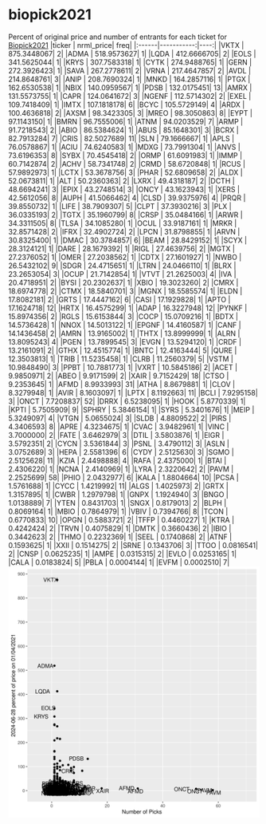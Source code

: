 # biopick2021
Percent of original price and number of entrants for each ticket for [Biopick2021](https://twitter.com/hashtag/Biopick2021)
|ticker |  nrml_price| freq|
|:------|-----------:|----:|
|VKTX   | 875.3448067|    2|
|ADMA   | 518.9573627|    1|
|LQDA   | 412.6666705|    2|
|EOLS   | 341.5625044|    1|
|KRYS   | 307.7583318|    1|
|CYTK   | 274.9488765|    1|
|GERN   | 272.3926423|    1|
|SAVA   | 267.2778611|    2|
|VRNA   | 217.4647857|    2|
|AVDL   | 214.8648761|    3|
|ANIP   | 208.7690324|    1|
|MNKD   | 164.2857116|    1|
|PTGX   | 162.6530538|    1|
|NBIX   | 140.0959567|    1|
|PDSB   | 132.0175451|   13|
|AMRX   | 131.5573755|    1|
|CAPR   | 124.0641672|    3|
|NGENF  | 112.5714302|    2|
|EXEL   | 109.7418409|    1|
|IMTX   | 107.1818178|    6|
|BCYC   | 105.5729149|    4|
|ARDX   | 100.4636818|    2|
|AXSM   |  98.3423305|    3|
|MREO   |  98.3050863|    8|
|EYPT   |  97.1143150|    1|
|BMRN   |  96.7555006|    1|
|ATNM   |  94.0203529|    7|
|ARMP   |  91.7218543|    2|
|ABIO   |  86.5384624|    1|
|ABUS   |  85.1648301|    3|
|BCRX   |  82.7913284|    7|
|CRIS   |  82.5027689|   11|
|SLN    |  79.1666667|    1|
|APLS   |  76.0578867|    1|
|ACIU   |  74.6240583|    1|
|MDXG   |  73.7991304|    1|
|ANVS   |  73.6196353|    8|
|SYBX   |  70.4545418|    2|
|ORMP   |  61.6091983|    1|
|IMMP   |  60.7142874|    2|
|ACHV   |  58.7341748|    2|
|CRMD   |  58.6720848|    1|
|RCUS   |  57.9892973|    1|
|LCTX   |  53.3678756|    3|
|PHAR   |  52.6809658|    2|
|ALDX   |  52.0673811|    1|
|ALT    |  50.2360363|    2|
|LXRX   |  49.4318187|    2|
|DCTH   |  48.6694241|    3|
|EPIX   |  43.2748514|    3|
|ONCY   |  43.1623943|    1|
|XERS   |  42.5612056|    8|
|AUPH   |  41.5066462|    4|
|CLSD   |  39.9375976|    4|
|PRQR   |  39.8550732|    1|
|LIFE   |  38.7909307|    5|
|CLPT   |  37.3930216|    3|
|PLX    |  36.0335193|    2|
|TGTX   |  35.1960799|    8|
|CRSP   |  35.0484166|    1|
|ARWR   |  34.3311505|    8|
|TLSA   |  34.1085280|    1|
|OCUL   |  33.9187161|    1|
|MRKR   |  32.8571428|    2|
|IFRX   |  32.4902724|    2|
|LPCN   |  31.8798855|    1|
|ARVN   |  30.8325400|    1|
|DMAC   |  30.3784857|    6|
|BEAM   |  28.8429152|    1|
|SCYX   |  28.3124121|    1|
|DARE   |  28.1679392|    1|
|RIGL   |  27.4639756|    2|
|MGTX   |  27.2376052|    1|
|OMER   |  27.2038562|    1|
|CDTX   |  27.1601927|    1|
|NWBO   |  26.5432102|    9|
|SDGR   |  24.4715651|    1|
|LTRN   |  24.0466110|    1|
|BLRX   |  23.2653054|    3|
|OCUP   |  21.7142854|    1|
|VTVT   |  21.2625003|    4|
|IVA    |  20.4718951|    2|
|BYSI   |  20.2302637|    1|
|XBIO   |  19.3023260|    2|
|CMRX   |  18.6974778|    2|
|CTMX   |  18.5840701|    3|
|MGNX   |  18.5585574|    1|
|ELDN   |  17.8082181|    2|
|GRTS   |  17.4447162|    6|
|CASI   |  17.1929828|    1|
|APTO   |  17.1624718|   12|
|HRTX   |  16.4575299|    1|
|ADAP   |  16.3227948|   12|
|PYNKF  |  15.8974356|    2|
|RGLS   |  15.6153844|    3|
|COCP   |  15.0709216|    1|
|BDTX   |  14.5736428|    1|
|NNOX   |  14.5013122|    1|
|EPGNF  |  14.4160587|    1|
|CANF   |  14.1436458|    2|
|AMRN   |  13.9165002|    1|
|THTX   |  13.8999999|    1|
|ALRN   |  13.8095243|    4|
|PGEN   |  13.7899545|    3|
|EVGN   |  13.5294120|    1|
|CRDF   |  13.2161091|    2|
|GTHX   |  12.4515774|    1|
|BNTC   |  12.4163444|    5|
|QURE   |  12.3503813|    1|
|TRIB   |  11.5235458|    1|
|CLRB   |  11.2560379|    5|
|VSTM   |  10.9848490|    3|
|PPBT   |  10.7881773|    1|
|VXRT   |  10.5845186|    2|
|ACET   |   9.9850971|    2|
|ABEO   |   9.9171599|    2|
|XAIR   |   9.7152429|   18|
|CTSO   |   9.2353645|    1|
|AFMD   |   8.9933993|   31|
|ATHA   |   8.8679881|    1|
|CLOV   |   8.3279948|    1|
|AVIR   |   8.1603097|    1|
|LPTX   |   8.1192663|   11|
|BCLI   |   7.9295158|    3|
|ONCT   |   7.7208837|   52|
|DRRX   |   6.5238095|    1|
|HOOK   |   5.8770339|    1|
|KPTI   |   5.7505909|    9|
|SPHRY  |   5.3846154|    1|
|SYRS   |   5.3401676|    1|
|MEIP   |   5.3249097|    4|
|VTGN   |   5.0655024|    3|
|SLDB   |   4.8809522|    2|
|PIRS   |   4.3406593|    8|
|APRE   |   4.3234675|    1|
|CVAC   |   3.9482961|    1|
|VINC   |   3.7000000|    2|
|FATE   |   3.6462979|    3|
|DTIL   |   3.5803876|    1|
|EIGR   |   3.5792351|    2|
|CYCN   |   3.5361844|    3|
|PSNL   |   3.4790112|    3|
|ASLN   |   3.0752689|    3|
|HEPA   |   2.5581396|    6|
|CYDY   |   2.5125630|    3|
|SGMO   |   2.5125628|   11|
|KZIA   |   2.4498888|    4|
|RAFA   |   2.4375000|    1|
|BTAI   |   2.4306220|    1|
|NCNA   |   2.4140969|    1|
|LYRA   |   2.3220642|    2|
|PAVM   |   2.2525699|   58|
|PHIO   |   2.0432977|    6|
|KALA   |   1.8804664|   10|
|PCSA   |   1.5761688|    1|
|CYCC   |   1.4219992|   11|
|ALGS   |   1.4025973|    2|
|GRTX   |   1.3157895|    1|
|CWBR   |   1.2979798|    1|
|GNPX   |   1.1924940|    3|
|BNGO   |   1.0138889|    7|
|YTEN   |   0.8431703|    1|
|SNGX   |   0.8179013|    2|
|BLPH   |   0.8069164|    1|
|MBIO   |   0.7864979|    1|
|VBIV   |   0.7394766|    8|
|TCON   |   0.6770833|   10|
|OPGN   |   0.5883721|    2|
|TFFP   |   0.4460227|    1|
|KTRA   |   0.4242424|    2|
|TRVN   |   0.4075829|    1|
|DMTK   |   0.3660436|    2|
|IBIO   |   0.3442623|    2|
|THMO   |   0.2232369|    1|
|SEEL   |   0.1740868|    2|
|ATNF   |   0.1593625|    1|
|XXII   |   0.1514275|    2|
|SRNE   |   0.1343706|    3|
|TTOO   |   0.0816541|    2|
|CNSP   |   0.0625235|    1|
|AMPE   |   0.0315315|    2|
|EVLO   |   0.0253165|    1|
|CALA   |   0.0183824|    5|
|PBLA   |   0.0004144|    1|
|EVFM   |   0.0002510|    7|
![retvspicks](biopicks.png?raw=true)
